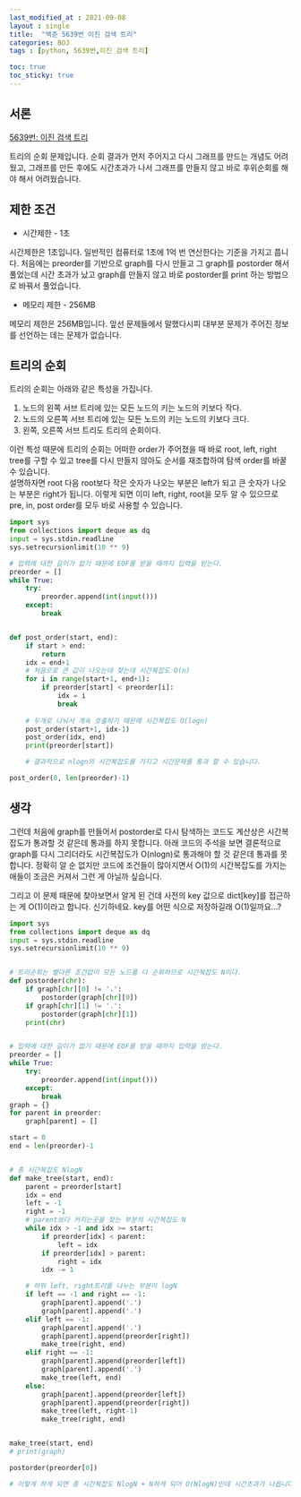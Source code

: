 ```yaml
---
last_modified_at : 2021-09-08
layout : single
title:  "백준 5639번 이진 검색 트리"
categories: BOJ
tags : [python, 5639번,이진 검색 트리]

toc: true
toc_sticky: true
---
```

## 서론
<a href='https://www.acmicpc.net/problem/5639'>5639번: 이진 검색 트리</a>  

트리의 순회 문제입니다. 순회 결과가 먼저 주어지고 다시 그래프를 만드는 개념도 어려웠고, 그래프를 만든 후에도 시간초과가 나서 그래프를 만들지 않고 바로 후위순회를 해야 해서 어려웠습니다.

## 제한 조건
<ul>
  <li>시간제한 - 1초</li>
</ul>
시간제한은 1초입니다. 일반적인 컴퓨터로 1초에 1억 번 연산한다는 기준을 가지고 풉니다.
처음에는 preorder를 기반으로 graph를 다시 만들고 그 graph를 postorder 해서 풀었는데 시간 초과가 났고 graph를 만들지 않고 바로 postorder를 print 하는 방법으로 바꿔서 풀었습니다.

<ul>
  <li>메모리 제한 - 256MB</li>
</ul>
메모리 제한은 256MB입니다. 앞선 문제들에서 말했다시피 대부분 문제가 주어진 정보를 선언하는 데는 문제가 없습니다.

## 트리의 순회
트리의 순회는 아래와 같은 특성을 가집니다.
1. 노드의 왼쪽 서브 트리에 있는 모든 노드의 키는 노드의 키보다 작다.
2. 노드의 오른쪽 서브 트리에 있는 모든 노드의 키는 노드의 키보다 크다.
3. 왼쪽, 오른쪽 서브 트리도 트리의 순회이다. 

이런 특성 때문에 트리의 순회는 어떠한 order가 주어졌을 때 바로 root, left, right tree를 구할 수 있고 tree를 다시 만들지 않아도 순서를 재조합하여 탐색 order를 바꿀 수 있습니다.  
설명하자면 root 다음 root보다 작은 숫자가 나오는 부분은 left가 되고 큰 숫자가 나오는 부분은 right가 됩니다. 이렇게 되면 이미 left, right, root을 모두 알 수 있으므로 pre, in, post order를 모두 바로 사용할 수 있습니다.
```python
import sys
from collections import deque as dq
input = sys.stdin.readline
sys.setrecursionlimit(10 ** 9)

# 입력에 대한 길이가 없기 때문에 EOF를 받을 때까지 입력을 받는다.
preorder = []
while True:
    try:
        preorder.append(int(input()))
    except:
        break


def post_order(start, end):
    if start > end:
        return
    idx = end+1
    # 처음으로 큰 값이 나오는데 찾는데 시간복잡도 O(n)
    for i in range(start+1, end+1):
        if preorder[start] < preorder[i]:
            idx = i
            break
    
    # 두개로 나눠서 계속 호출하기 때문에 시간복잡도 O(logn)
    post_order(start+1, idx-1)
    post_order(idx, end)
    print(preorder[start])

    # 결과적으로 nlogn의 시간복잡도를 가지고 시간문제를 통과 할 수 있습니다.

post_order(0, len(preorder)-1)
```

## 생각
그런데 처음에 graph를 만들어서 postorder로 다시 탐색하는 코드도 계산상은 시간복잡도가 통과할 것 같은데 통과를 하지 못합니다. 아래 코드의 주석을 보면 결론적으로 graph를 다시 그리더라도 시간복잡도가 O(nlogn)로 통과해야 할 것 같은데 통과를 못 합니다. 정확히 알 순 없지만 코드에 조건들이 많아지면서 O(1)의 시간복잡도를 가지는 애들이 조금은 커져서 그런 게 아닐까 싶습니다.

그리고 이 문제 때문에 찾아보면서 알게 된 건데 사전의 key 값으로 dict[key]를 접근하는 게 O(1)이라고 합니다. 신기하네요. key를 어떤 식으로 저장하길래 O(1)일까요…?
```python
import sys
from collections import deque as dq
input = sys.stdin.readline
sys.setrecursionlimit(10 ** 9)


# 트리순회는 별다른 조건없이 모든 노드를 다 순회하므로 시간복잡도 N이다.
def postorder(chr):
    if graph[chr][0] != '.':
        postorder(graph[chr][0])
    if graph[chr][1] != '.':
        postorder(graph[chr][1])
    print(chr)


# 입력에 대한 길이가 없기 때문에 EOF를 받을 때까지 입력을 받는다.
preorder = []
while True:
    try:
        preorder.append(int(input()))
    except:
        break
graph = {}
for parent in preorder:
    graph[parent] = []

start = 0
end = len(preorder)-1


# 총 시간복잡도 NlogN
def make_tree(start, end):
    parent = preorder[start]
    idx = end
    left = -1
    right = -1
    # parent보다 커지는곳을 찾는 부분의 시간복잡도 N
    while idx > -1 and idx >= start:
        if preorder[idx] < parent:
            left = idx
        if preorder[idx] > parent:
            right = idx
        idx -= 1

    # 하위 left, right트리를 나누는 부분이 logN
    if left == -1 and right == -1:
        graph[parent].append('.')
        graph[parent].append('.')
    elif left == -1:
        graph[parent].append('.')
        graph[parent].append(preorder[right])
        make_tree(right, end)
    elif right == -1:
        graph[parent].append(preorder[left])
        graph[parent].append('.')
        make_tree(left, end)
    else:
        graph[parent].append(preorder[left])
        graph[parent].append(preorder[right])
        make_tree(left, right-1)
        make_tree(right, end)


make_tree(start, end)
# print(graph)

postorder(preorder[0])

# 이렇게 하게 되면 총 시간복잡도 NlogN + N하게 되어 O(NlogN)인데 시간초과가 나옵니다.
```